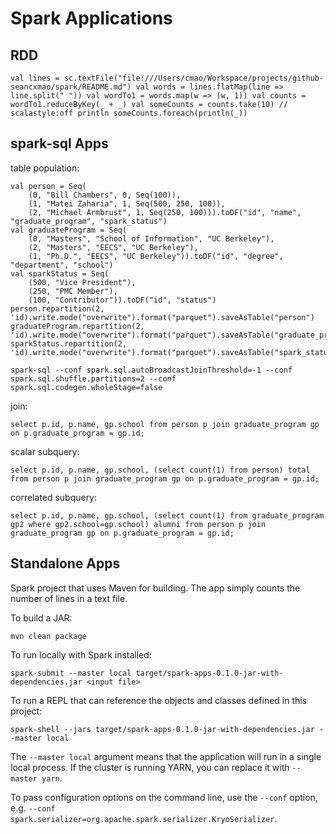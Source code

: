 # Spark Applications

## RDD

``
val lines =
  sc.textFile("file:///Users/cmao/Workspace/projects/github-seancxmao/spark/README.md")
val words = lines.flatMap(line => line.split(" "))
val wordTo1 = words.map(w => (w, 1))
val counts = wordTo1.reduceByKey(_ + _)
val someCounts = counts.take(10)
// scalastyle:off println
someCounts.foreach(println(_))
``

## spark-sql Apps
table population:

```
val person = Seq(
    (0, "Bill Chambers", 0, Seq(100)),
    (1, "Matei Zaharia", 1, Seq(500, 250, 100)),
    (2, "Michael Armbrust", 1, Seq(250, 100))).toDF("id", "name", "graduate_program", "spark_status")
val graduateProgram = Seq(
    (0, "Masters", "School of Information", "UC Berkeley"),
    (2, "Masters", "EECS", "UC Berkeley"),
    (1, "Ph.D.", "EECS", "UC Berkeley")).toDF("id", "degree", "department", "school")
val sparkStatus = Seq(
    (500, "Vice President"),
    (250, "PMC Member"),
    (100, "Contributor")).toDF("id", "status")
person.repartition(2, 'id).write.mode("overwrite").format("parquet").saveAsTable("person")
graduateProgram.repartition(2, 'id).write.mode("overwrite").format("parquet").saveAsTable("graduate_program")
sparkStatus.repartition(2, 'id).write.mode("overwrite").format("parquet").saveAsTable("spark_status")
```

```
spark-sql --conf spark.sql.autoBroadcastJoinThreshold=-1 --conf spark.sql.shuffle.partitions=2 --conf spark.sql.codegen.wholeStage=false
```

join:

```
select p.id, p.name, gp.school from person p join graduate_program gp on p.graduate_program = gp.id;
```

scalar subquery:

```
select p.id, p.name, gp.school, (select count(1) from person) total from person p join graduate_program gp on p.graduate_program = gp.id;
```

correlated subquery:

```
select p.id, p.name, gp.school, (select count(1) from graduate_program gp2 where gp2.school=gp.school) alumni from person p join graduate_program gp on p.graduate_program = gp.id;
```

## Standalone Apps
Spark project that uses Maven for building.  The app simply counts the number of lines in
a text file.

To build a JAR:

    mvn clean package

To run locally with Spark installed:

    spark-submit --master local target/spark-apps-0.1.0-jar-with-dependencies.jar <input file>

To run a REPL that can reference the objects and classes defined in this project:

    spark-shell --jars target/spark-apps-0.1.0-jar-with-dependencies.jar --master local

The `--master local` argument means that the application will run in a single local process. If the
cluster is running YARN, you can replace it with `--master yarn`.

To pass configuration options on the command line, use the `--conf` option, e.g.
`--conf spark.serializer=org.apache.spark.serializer.KryoSerializer`.
